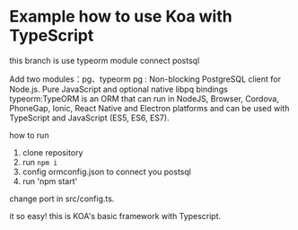 # Example how to use Koa with TypeScript

this branch is use typeorm module connect postsql

Add two modules：pg、typeorm
pg : Non-blocking PostgreSQL client for Node.js. Pure JavaScript and optional native libpq bindings
typeorm:TypeORM is an ORM that can run in NodeJS, Browser, Cordova, PhoneGap, Ionic, React Native and Electron platforms and can be used with TypeScript and JavaScript (ES5, ES6, ES7).

how to run

1. clone repository 
2. run `npm i`
3. config ormconfig.json to connect you postsql
4. run 'npm start'

change port in src/config.ts.

it so easy!
this is KOA's basic framework with Typescript.
